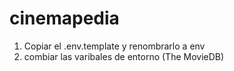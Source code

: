 # cinemapedia

1. Copiar el .env.template y renombrarlo a env
2. combiar las varibales de entorno (The MovieDB)
